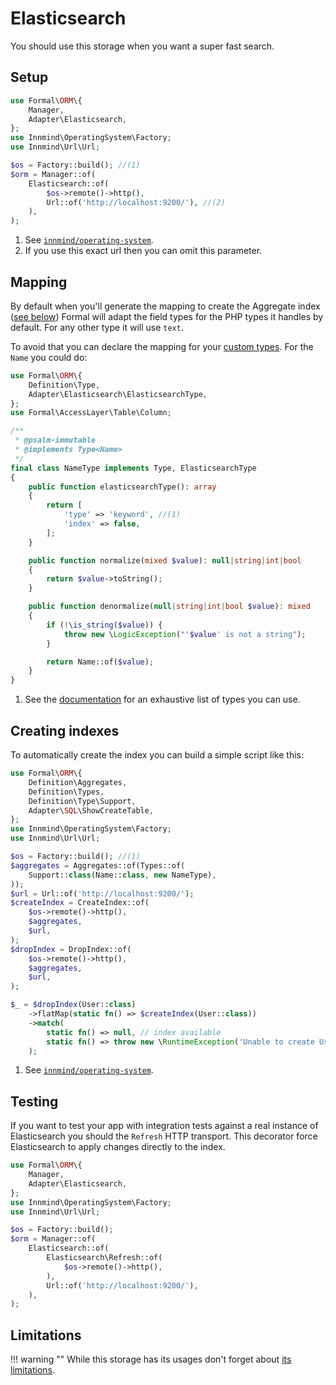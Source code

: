 # Elasticsearch

You should use this storage when you want a super fast search.

## Setup

```php
use Formal\ORM\{
    Manager,
    Adapter\Elasticsearch,
};
use Innmind\OperatingSystem\Factory;
use Innmind\Url\Url;

$os = Factory::build(); //(1)
$orm = Manager::of(
    Elasticsearch::of(
        $os->remote()->http(),
        Url::of('http://localhost:9200/'), //(2)
    ),
);
```

1. See [`innmind/operating-system`](https://innmind.github.io/documentation/getting-started/operating-system/).
2. If you use this exact url then you can omit this parameter.

## Mapping

By default when you'll generate the mapping to create the Aggregate index ([see below](#creating-indexes)) Formal will adapt the field types for the PHP types it handles by default. For any other type it will use `text`.

To avoid that you can declare the mapping for your [custom types](../mapping/type.md). For the `Name` you could do:

```php title="NameType.php" hl_lines="3 5 11 13-19"
use Formal\ORM\{
    Definition\Type,
    Adapter\Elasticsearch\ElasticsearchType,
};
use Formal\AccessLayer\Table\Column;

/**
 * @psalm-immutable
 * @implements Type<Name>
 */
final class NameType implements Type, ElasticsearchType
{
    public function elasticsearchType(): array
    {
        return [
            'type' => 'keyword', //(1)
            'index' => false,
        ];
    }

    public function normalize(mixed $value): null|string|int|bool
    {
        return $value->toString();
    }

    public function denormalize(null|string|int|bool $value): mixed
    {
        if (!\is_string($value)) {
            throw new \LogicException("'$value' is not a string");
        }

        return Name::of($value);
    }
}
```

1. See the [documentation](https://www.elastic.co/guide/en/elasticsearch/reference/current/mapping-types.html) for an exhaustive list of types you can use.

## Creating indexes

To automatically create the index you can build a simple script like this:

```php title="show_create_tables.php"
use Formal\ORM\{
    Definition\Aggregates,
    Definition\Types,
    Definition\Type\Support,
    Adapter\SQL\ShowCreateTable,
};
use Innmind\OperatingSystem\Factory;
use Innmind\Url\Url;

$os = Factory::build(); //(1)
$aggregates = Aggregates::of(Types::of(
    Support::class(Name::class, new NameType),
));
$url = Url::of('http://localhost:9200/');
$createIndex = CreateIndex::of(
    $os->remote()->http(),
    $aggregates,
    $url,
);
$dropIndex = DropIndex::of(
    $os->remote()->http(),
    $aggregates,
    $url,
);

$_ = $dropIndex(User::class)
    ->flatMap(static fn() => $createIndex(User::class))
    ->match(
        static fn() => null, // index available
        static fn() => throw new \RuntimeException('Unable to create User index'),
    );
```

1. See [`innmind/operating-system`](https://innmind.github.io/documentation/getting-started/operating-system/).

## Testing

If you want to test your app with integration tests against a real instance of Elasticsearch you should the `Refresh` HTTP transport. This decorator force Elasticsearch to apply changes directly to the index.

```php hl_lines="11-13"
use Formal\ORM\{
    Manager,
    Adapter\Elasticsearch,
};
use Innmind\OperatingSystem\Factory;
use Innmind\Url\Url;

$os = Factory::build();
$orm = Manager::of(
    Elasticsearch::of(
        Elasticsearch\Refresh::of(
            $os->remote()->http(),
        ),
        Url::of('http://localhost:9200/'),
    ),
);
```

## Limitations

!!! warning ""
    While this storage has its usages don't forget about [its limitations](../limitations.md#elasticsearch).
